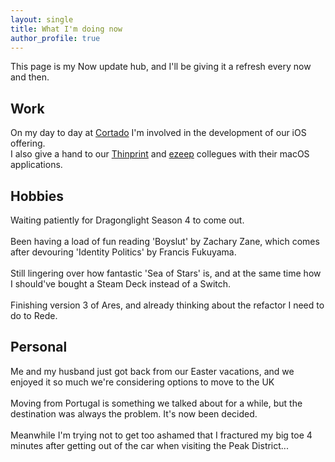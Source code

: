 ```yaml
---
layout: single
title: What I'm doing now
author_profile: true
---
```

This page is my Now update hub, and I'll be giving it a refresh every now and then. 

## Work
On my day to day at [Cortado](https://www.cortado.com) I'm involved in the development of our iOS offering.\
I also give a hand to our [Thinprint](https://www.thinprint.com/) and [ezeep](https://www.ezeep.com) collegues with their macOS applications.

## Hobbies
Waiting patiently for Dragonglight Season 4 to come out.\
\
Been having a load of fun reading 'Boyslut' by Zachary Zane, which comes after devouring 'Identity Politics' by Francis Fukuyama.\
\
Still lingering over how fantastic 'Sea of Stars' is, and at the same time how I should've bought a Steam Deck instead of a Switch.\
\
Finishing version 3 of Ares, and already thinking about the refactor I need to do to Rede.

## Personal
Me and my husband just got back from our Easter vacations, and we enjoyed it so much we're considering options to move to the UK\
\
Moving from Portugal is something we talked about for a while, but the destination was always the problem. It's now been decided.\
\
Meanwhile I'm trying not to get too ashamed that I fractured my big toe 4 minutes after getting out of the car when visiting the Peak District...